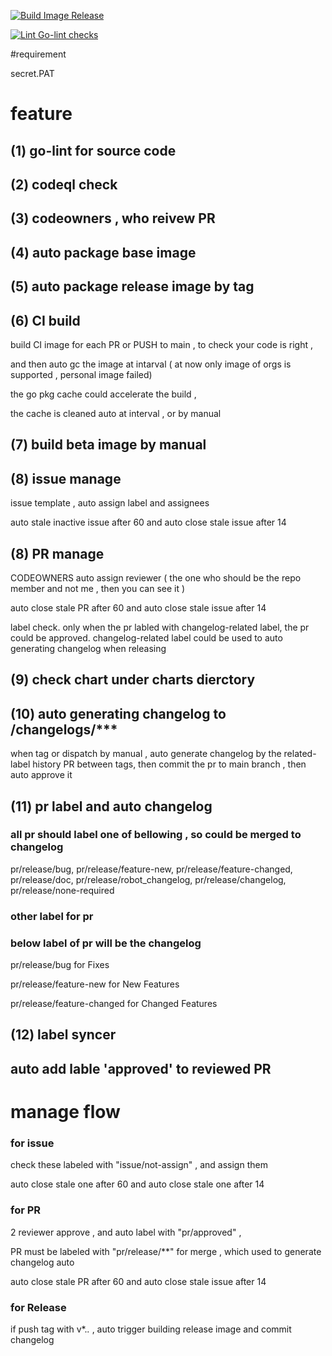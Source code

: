 [![Build Image Release](https://github.com/spidernet-io/spiderpool/actions/workflows/build-release-image.yaml/badge.svg)](https://github.com/spidernet-io/spiderpool/actions/workflows/build-release-image.yaml)

[![Lint Go-lint checks](https://github.com/spidernet-io/spiderpool/actions/workflows/lint-golang.yaml/badge.svg)](https://github.com/spidernet-io/spiderpool/actions/workflows/lint-golang.yaml)

#requirement

secret.PAT 


# feature

## (1) go-lint for source code

## (2) codeql check

## (3) codeowners , who reivew PR

## (4) auto package base image

## (5) auto package release image by tag

## (6) CI build

build CI image for each PR or PUSH to main , to check your code is right , 

and then auto gc the image at intarval ( at now only image of orgs is supported , personal image failed)

the go pkg cache could accelerate the build , 

the cache is cleaned auto at interval , or by manual

## (7) build beta image by manual

## (8) issue manage

issue template , auto assign label and assignees

auto stale inactive issue after 60 and auto close stale issue after 14

## (8) PR manage

CODEOWNERS auto assign reviewer ( the one who should be the repo member and not me , then you can see it )

auto close stale PR after 60 and auto close stale issue after 14

label check. only when the pr labled with changelog-related label, the pr could be approved. 
changelog-related label could be used to auto generating changelog when releasing

## (9) check chart under charts dierctory 

## (10) auto generating changelog to /changelogs/***

when tag or dispatch by manual , auto generate changelog by the related-label history PR between tags,
then commit the pr to main branch , then auto approve it

## (11) pr label and auto changelog

### all pr should label one of bellowing , so could be merged to changelog

pr/release/bug, pr/release/feature-new, pr/release/feature-changed,
pr/release/doc, pr/release/robot_changelog, pr/release/changelog,
pr/release/none-required

### other label for pr 


### below label of pr will be the changelog

pr/release/bug for Fixes

pr/release/feature-new for New Features

pr/release/feature-changed for Changed Features

## (12) label syncer

## auto add lable 'approved' to reviewed PR





# manage flow

### for issue

check these labeled with "issue/not-assign" , and assign them

auto close stale one after 60 and auto close stale one after 14


### for PR

2 reviewer approve , and auto label with "pr/approved" , 

PR must be labeled with "pr/release/**" for merge , which used to generate changelog auto

auto close stale PR after 60 and auto close stale issue after 14

### for Release

if push tag with v*.*.* , auto trigger building release image and commit changelog

